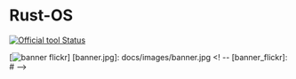 # Rust-OS

 [![Official tool Status](https://coveralls.io/repos/github/flickr/justified-layout/badge.svg?branch=master)](https://github.com/golang/dep)


<!-- Banner Image -->
[![banner flickr](https://github.com/golang/dep)]
[banner.jpg]: docs/images/banner.jpg 
<! -- [banner_flickr]: # -->
